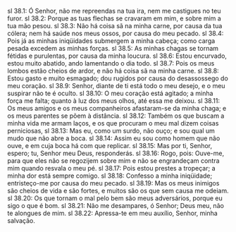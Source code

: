 sl 38.1: Ó Senhor, não me repreendas na tua ira, nem me castigues no teu furor.
sl 38.2: Porque as tuas flechas se cravaram em mim, e sobre mim a tua mão pesou.
sl 38.3: Não há coisa sã na minha carne, por causa da tua cólera; nem há saúde nos meus ossos, por causa do meu pecado.
sl 38.4: Pois já as minhas iniqüidades submergem a minha cabeça; como carga pesada excedem as minhas forças.
sl 38.5: As minhas chagas se tornam fétidas e purulentas, por causa da minha loucura.
sl 38.6: Estou encurvado, estou muito abatido, ando lamentando o dia todo.
sl 38.7: Pois os meus lombos estão cheios de ardor, e não há coisa sã na minha carne.
sl 38.8: Estou gasto e muito esmagado; dou rugidos por causa do desassossego do meu coração.
sl 38.9: Senhor, diante de ti está todo o meu desejo, e o meu suspirar não te é oculto.
sl 38.10: O meu coração está agitado; a minha força me falta; quanto à luz dos meus olhos, até essa me deixou.
sl 38.11: Os meus amigos e os meus companheiros afastaram-se da minha chaga; e os meus parentes se põem à distância.
sl 38.12: Também os que buscam a minha vida me armam laços, e os que procuram o meu mal dizem coisas perniciosas,
sl 38.13: Mas eu, como um surdo, não ouço; e sou qual um mudo que não abre a boca.
sl 38.14: Assim eu sou como homem que não ouve, e em cuja boca há com que replicar.
sl 38.15: Mas por ti, Senhor, espero; tu, Senhor meu Deus, responderás.
sl 38.16: Rogo, pois: Ouve-me, para que eles não se regozijem sobre mim e não se engrandeçam contra mim quando resvala o meu pé.
sl 38.17: Pois estou prestes a tropeçar; a minha dor está sempre comigo.
sl 38.18: Confesso a minha iniqüidade; entristeço-me por causa do meu pecado.
sl 38.19: Mas os meus inimigos são cheios de vida e são fortes, e muitos são os que sem causa me odeiam.
sl 38.20: Os que tornam o mal pelo bem são meus adversários, porque eu sigo o que é bom.
sl 38.21: Não me desampares, ó Senhor; Deus meu, não te alongues de mim.
sl 38.22: Apressa-te em meu auxílio, Senhor, minha salvação.
